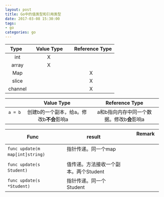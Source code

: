 ```yaml
---
layout: post
title: Go中的值类型和引用类型
date: 2017-03-08 15:30:00
tags:
- go
categories: go
---
```



|      Type     |    Value Type   |    Reference Type  |
| :-----------: | :-------------: | :----------------: |
|      int      |       X         |                    |
|     array     |       X         |                    | 
|     Map       |                 |          X         |
|     slice     |                 |          X         |
|    channel    |                 |          X         |






|                  |       Value Type                             |                 Reference Type                  |
| :--------------: | :------------------------------------------: | :---------------------------------------------: |
| `a = b`          | 创建b的一个副本，给a。修改b**不会**影响a        | a和b指向内存中同一个数据。修改b**会**影响a         |




|                 Func                 |                  result                      |               Remark               |
| ------------------------------------ | -------------------------------------------- | ---------------------------------- |
| `func update(m map[int]string)`      | 指针传递。同一个map                           |                                    |
| `func update(s Student)`             | 值传递。方法接收一个副本。两个Student          |                                    |
| `func update(s *Student)`            | 指针传递。同一个Student                       |                                    |



